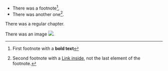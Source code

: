 - There was a footnote[^1],
- There was another one[^2].

There was a regular chapter.

There was an image ![](https://example.com/image.png).

[^1]: First footnote with a **bold text**
[^2]: Second footnote with a [Link inside](https://example.com/), not the last element of the footnote.
